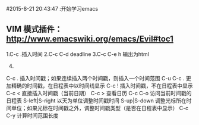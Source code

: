 #2015-8-21 20:43:47 :开始学习emacs

## VIM 模式插件：http://www.emacswiki.org/emacs/Evil#toc1

1.C-c .插入时间
2.C-c C-d deadline
3.C-c C-e h 输出为html

4.
C-c .	插入时间戳；如果连续插入两个时间戳，则插入一个时间范围
C-u C-c .	更加精确的时间戳，在日程表中以时间线显示
C-c !	插入时间戳，不在日程表中显示
C-c <	直接插入时间戳（当前日期）
C-c >	查看日历
C-c C-o	访问当前时间戳的日程表
S-left|S-right	以天为单位调整时间戳时间
S-up|S-down	调整光标所在时间单位；如果光标在时间戳之外，调整时间戳类型（是否在日程表中显示）
C-c C-y	计算时间范围长度
